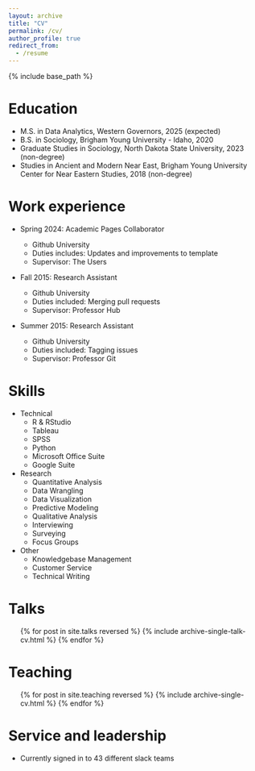 ```yaml
---
layout: archive
title: "CV"
permalink: /cv/
author_profile: true
redirect_from:
  - /resume
---
```


{% include base_path %}

Education
======
* M.S. in Data Analytics, Western Governors, 2025 (expected)
* B.S. in Sociology, Brigham Young University - Idaho, 2020
* Graduate Studies in Sociology, North Dakota State University, 2023 (non-degree)
* Studies in Ancient and Modern Near East, Brigham Young University Center for Near Eastern Studies, 2018 (non-degree)

Work experience
======
* Spring 2024: Academic Pages Collaborator
  * Github University
  * Duties includes: Updates and improvements to template
  * Supervisor: The Users

* Fall 2015: Research Assistant
  * Github University
  * Duties included: Merging pull requests
  * Supervisor: Professor Hub

* Summer 2015: Research Assistant
  * Github University
  * Duties included: Tagging issues
  * Supervisor: Professor Git
  
Skills
======
* Technical
  * R & RStudio
  * Tableau
  * SPSS
  * Python
  * Microsoft Office Suite
  * Google Suite
* Research
  * Quantitative Analysis
  * Data Wrangling
  * Data Visualization
  * Predictive Modeling
  * Qualitative Analysis
  * Interviewing
  * Surveying
  * Focus Groups
* Other
  * Knowledgebase Management
  * Customer Service
  * Technical Writing

Talks
======
  <ul>{% for post in site.talks reversed %}
    {% include archive-single-talk-cv.html  %}
  {% endfor %}</ul>
  
Teaching
======
  <ul>{% for post in site.teaching reversed %}
    {% include archive-single-cv.html %}
  {% endfor %}</ul>
  
Service and leadership
======
* Currently signed in to 43 different slack teams
